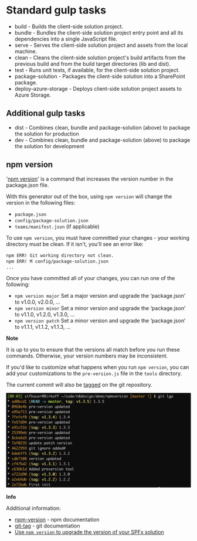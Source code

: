 # Standard gulp tasks

* build - Builds the client-side solution project.
* bundle - Bundles the client-side solution project entry point and all its dependencies into a single JavaScript file.
* serve - Serves the client-side solution project and assets from the local machine.
* clean - Cleans the client-side solution project's build artifacts from the previous build and from the build target directories (lib and dist).
* test - Runs unit tests, if available, for the client-side solution project.
* package-solution - Packages the client-side solution into a SharePoint package.
* deploy-azure-storage - Deploys client-side solution project assets to Azure Storage.

## Additional gulp tasks

* dist - Combines clean, bundle and package-solution (above) to package the solution for production
* dev - Combines clean, bundle and package-solution (above) to package the solution for development

## npm version

'[npm version](https://docs.npmjs.com/cli/version.html)' is a command that increases the version number in the package.json file. 

With this generator out of the box, using `npm version` will change the version in the following files:

* `package.json`
* `config/package-solution.json`
* `teams/manifest.json` (if applicable)

To use `npm version`, you must have committed your changes - your working directory must be clean. If it isn't, you'll see an error like:

```
npm ERR! Git working directory not clean.
npm ERR! M config/package-solution.json
...
```

Once you have committed all of your changes, you can run one of the following:

* `npm version major` Set a major version and upgrade the ‘package.json’ to v1.0.0, v2.0.0, …
* `npm version minor` Set a minor version and upgrade the ‘package.json’ to v1.1.0, v1.2.0, v1.3.0, …
* `npm version patch` Set a minor version and upgrade the ‘package.json’ to v1.1.1, v1.1.2, v1.1.3, …

**Note**

It is up to you to ensure that the versions all match before you run these commands. Otherwise, your version numbers may be inconsistent.

If you'd like to customize what happens when you run `npm version`, you can add your customizations to the `pre-version.js` file in the `tools` directory.

The current commit will also be [tagged](https://git-scm.com/book/en/v2/Git-Basics-Tagging) on the git repository.

![Git version tags](./assets/git-version-tags.png)

**Info**

Additional information:

* [npm-version](https://docs.npmjs.com/cli/version.html) - npm documentation
* [git-tag](https://git-scm.com/book/en/v2/Git-Basics-Tagging) - git documentation
* [Use `npm version` to upgrade the version of your SPFx solution](https://n8d.at/blog/use-npm-version-to-upgrade-version-of-your-spfx-solution/)
